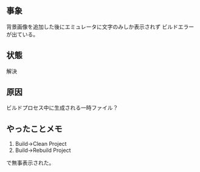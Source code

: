 ## 事象

背景画像を追加した後にエミュレータに文字のみしか表示されず
ビルドエラーが出ている。

## 状態

解決

## 原因

ビルドプロセス中に生成される一時ファイル？

## やったことメモ

1. Build→Clean Project
2. Build→Rebuild Project

で無事表示された。
